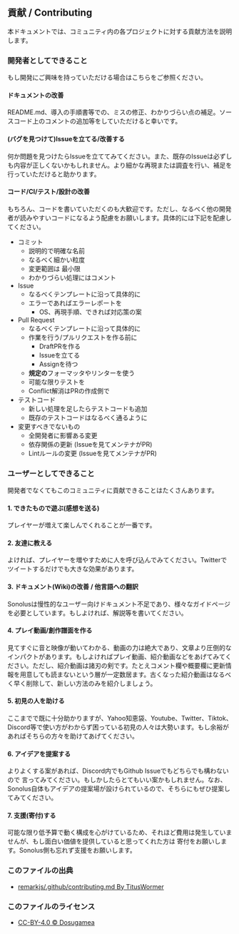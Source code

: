 ## 貢献 / Contributing
本ドキュメントでは、コミュニティ内の各プロジェクトに対する貢献方法を説明します。


### 開発者としてできること
もし開発にご興味を持っていただける場合はこちらをご参照ください。

#### ドキュメントの改善
README.md、導入の手順書等での、ミスの修正、わかりづらい点の補足。ソースコード上のコメントの追加等をしていただけると幸いです。

#### (バグを見つけて)Issueを立てる/改善する
何か問題を見つけたらIssueを立ててみてください。また、既存のIssueは必ずしも内容が正しくないかもしれません。より細かな再現または調査を行い、補足を行っていただけると助かります。

#### コード/CI/テスト/設計の改善
もちろん、コードを書いていただくのも大歓迎です。ただし、なるべく他の開発者が読みやすいコードになるよう配慮をお願いします。具体的には下記を配慮してください。

- コミット
  - 説明的で明確な名前
  - なるべく細かい粒度
  - 変更範囲は 最小限
  - わかりづらい処理にはコメント
- Issue
  - なるべくテンプレートに沿って具体的に
  - エラーであればエラーレポートを
    - OS、再現手順、できれば対応策の案
- Pull Request
  - なるべくテンプレートに沿って具体的に
  - 作業を行う/プルリクエストを作る前に
    - DraftPRを作る
    - Issueを立てる
    - Assignを待つ
  - **規定の**フォーマッタやリンターを使う
  - 可能な限りテストを
  - Conflict解消はPRの作成側で
- テストコード
  - 新しい処理を足したらテストコードも追加
  - 既存のテストコードはなるべく通るように
- 変更すべきでないもの
  - 全開発者に影響ある変更
  - 依存関係の更新 (Issueを見てメンテナがPR)
  - Lintルールの変更 (Issueを見てメンテナがPR)


### ユーザーとしてできること
開発者でなくてもこのコミュニティに貢献できることはたくさんあります。

#### 1. できたもので遊ぶ(感想を送る)
プレイヤーが増えて楽しんでくれることが一番です。

#### 2. 友達に教える
よければ、プレイヤーを増やすために人を呼び込んでみてください。Twitterでツイートするだけでも大きな効果があります。

#### 3. ドキュメント(Wiki)の改善 / 他言語への翻訳
Sonolusは慢性的なユーザー向けドキュメント不足であり、様々なガイドページを必要としています。もしよければ、解説等を書いてください。

#### 4. プレイ動画/創作譜面を作る
見てすぐに音と映像が動いてわかる、動画の力は絶大であり、文章より圧倒的なインパクトがあります。もしよければプレイ動画、紹介動画などをあげてみてください。ただし、紹介動画は諸刃の剣です。たとえコメント欄や概要欄に更新情報を用意しても読まないという層が一定数居ます。古くなった紹介動画はなるべく早く削除して、新しい方法のみを紹介しましょう。

#### 5. 初見の人を助ける
ここまでで既に十分助かりますが、Yahoo知恵袋、Youtube、Twitter、Tiktok、Discord等で使い方がわからず困っている初見の人々は大勢います。もし余裕があればそちらの方々を助けてあげてください。

#### 6. アイデアを提案する
よりよくする案があれば、Discord内でもGithub Issueでもどちらでも構わないので 言ってみてください。もしかしたらとてもいい案かもしれません。なお、Sonolus自体もアイデアの提案場が設けられているので、そちらにもぜひ提案してみてください。

#### 7. 支援(寄付)する
可能な限り低予算で動く構成を心がけているため、それほど費用は発生していませんが、もし面白い価値を提供していると思ってくれた方は 寄付をお願いします。Sonolus側も忘れず支援をお願いします。


### このファイルの出典
- [remarkjs/.github/contributing.md By TitusWormer](https://github.com/remarkjs/.github/blob/main/contributing.md)

### このファイルのライセンス
- [CC-BY-4.0 © Dosugamea](https://creativecommons.org/licenses/by/4.0/)